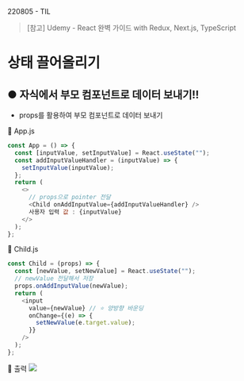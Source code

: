 220805 - TIL

> [참고] Udemy - React 완벽 가이드 with Redux, Next.js, TypeScript

# 상태 끌어올리기

## ● 자식에서 부모 컴포넌트로 데이터 보내기!!

- props를 활용하여 부모 컴포넌트로 데이터 보내기

👾 App.js

```js
const App = () => {
  const [inputValue, setInputValue] = React.useState("");
  const addInputValueHandler = (inputValue) => {
    setInputValue(inputValue);
  };
  return (
    <>
      // props으로 pointer 전달
      <Child onAddInputValue={addInputValueHandler} />
      사용자 입력 값 : {inputValue}
    </>
  );
};
```

👾 Child.js

```js
const Child = (props) => {
  const [newValue, setNewValue] = React.useState("");
  // newValue 전달해서 저장
  props.onAddInputValue(newValue);
  return (
    <input
      value={newValue} // ⭐️ 양방향 바운딩
      onChange={(e) => {
        setNewValue(e.target.value);
      }}
    />
  );
};
```

🔦 출력
![](https://velog.velcdn.com/images/zooyaho/post/238f84b5-cdbf-4d43-9ee9-6c9cf0563cff/image.png)
